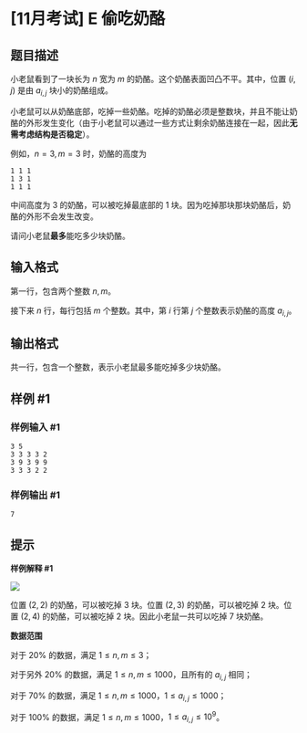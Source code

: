 # [11月考试] E 偷吃奶酪

## 题目描述

小老鼠看到了一块长为 $n$ 宽为 $m$ 的奶酪。这个奶酪表面凹凸不平。其中，位置 $(i,j)$ 是由 $a_{i,j}$ 块小的奶酪组成。

小老鼠可以从奶酪底部，吃掉一些奶酪。吃掉的奶酪必须是整数块，并且不能让奶酪的外形发生变化（由于小老鼠可以通过一些方式让剩余奶酪连接在一起，因此**无需考虑结构是否稳定**）。

例如，$n=3,m=3$ 时，奶酪的高度为
```
1 1 1
1 3 1
1 1 1
```
中间高度为 $3$ 的奶酪，可以被吃掉最底部的 $1$ 块。因为吃掉那块那块奶酪后，奶酪的外形不会发生改变。

请问小老鼠**最多**能吃多少块奶酪。

## 输入格式

第一行，包含两个整数 $n, m$。

接下来 $n$ 行，每行包括 $m$ 个整数。其中，第 $i$ 行第 $j$ 个整数表示奶酪的高度 $a_{i,j}$。

## 输出格式

共一行，包含一个整数，表示小老鼠最多能吃掉多少块奶酪。

## 样例 #1

### 样例输入 #1

```
3 5
3 3 3 3 2
3 9 3 9 9
3 3 3 2 2
```

### 样例输出 #1

```
7
```

## 提示

**样例解释 #1**

![](https://cdn.luogu.com.cn/upload/image_hosting/fvel4ws6.png)

位置 $(2,2)$ 的奶酪，可以被吃掉 $3$ 块。位置 $(2,3)$ 的奶酪，可以被吃掉 $2$ 块。位置 $(2,4)$ 的奶酪，可以被吃掉 $2$ 块。因此小老鼠一共可以吃掉 $7$ 块奶酪。

**数据范围**

对于 $20\%$ 的数据，满足 $1\le n,m\le 3$；

对于另外 $20\%$ 的数据，满足 $1\le n,m\le 1000$，且所有的 $a_{i,j}$ 相同；

对于 $70\%$ 的数据，满足 $1\le n,m\le 1000$，$1\le a_{i,j} \le 1000$；

对于 $100\%$ 的数据，满足 $1\le n,m\le 1000$，$1\le a_{i,j} \le 10^9$。